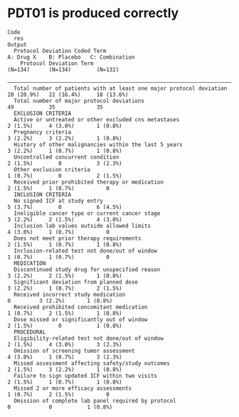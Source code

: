 # PDT01 is produced correctly

    Code
      res
    Output
      Protocol Deviation Coded Term                                         A: Drug X    B: Placebo   C: Combination
        Protocol Deviation Term                                              (N=134)      (N=134)        (N=132)    
      ——————————————————————————————————————————————————————————————————————————————————————————————————————————————
      Total number of patients with at least one major protocol deviation   28 (20.9%)   22 (16.4%)     18 (13.6%)  
      Total number of major protocol deviations                                 49           35             35      
      EXCLUSION CRITERIA                                                                                            
      Active or untreated or other excluded cns metastases                   2 (1.5%)     4 (3.0%)       1 (0.8%)   
      Pregnancy criteria                                                     3 (2.2%)     3 (2.2%)       1 (0.8%)   
      History of other malignancies within the last 5 years                  3 (2.2%)     1 (0.7%)       1 (0.8%)   
      Uncontrolled concurrent condition                                      2 (1.5%)        0           3 (2.3%)   
      Other exclusion criteria                                               1 (0.7%)        0           2 (1.5%)   
      Received prior prohibited therapy or medication                        2 (1.5%)     1 (0.7%)          0       
      INCLUSION CRITERIA                                                                                            
      No signed ICF at study entry                                           5 (3.7%)        0           6 (4.5%)   
      Ineligible cancer type or current cancer stage                         3 (2.2%)     2 (1.5%)       4 (3.0%)   
      Inclusion lab values outside allowed limits                            4 (3.0%)     1 (0.7%)          0       
      Does not meet prior therapy requirements                               2 (1.5%)     1 (0.7%)       1 (0.8%)   
      Inclusion-related test not done/out of window                          1 (0.7%)     1 (0.7%)          0       
      MEDICATION                                                                                                    
      Discontinued study drug for unspecified reason                         3 (2.2%)     2 (1.5%)       1 (0.8%)   
      Significant deviation from planned dose                                3 (2.2%)     1 (0.7%)       2 (1.5%)   
      Received incorrect study medication                                       0         3 (2.2%)       1 (0.8%)   
      Received prohibited concomitant medication                             1 (0.7%)     2 (1.5%)       1 (0.8%)   
      Dose missed or significantly out of window                             2 (1.5%)        0           1 (0.8%)   
      PROCEDURAL                                                                                                    
      Eligibility-related test not done/out of window                        2 (1.5%)     4 (3.0%)       3 (2.3%)   
      Omission of screening tumor assessment                                 4 (3.0%)     1 (0.7%)       3 (2.3%)   
      Missed assessment affecting safety/study outcomes                      2 (1.5%)     3 (2.2%)       1 (0.8%)   
      Failure to sign updated ICF within two visits                          2 (1.5%)     1 (0.7%)       1 (0.8%)   
      Missed 2 or more efficacy assessments                                  1 (0.7%)     2 (1.5%)          0       
      Omission of complete lab panel required by protocol                       0            0           1 (0.8%)   

